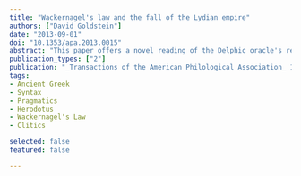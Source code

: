 ```yaml
---
title: "Wackernagel's law and the fall of the Lydian empire"
authors: ["David Goldstein"]
date: "2013-09-01"
doi: "10.1353/apa.2013.0015"
abstract: "This paper offers a novel reading of the Delphic oracle's response to Croesus's question of whether he should attack Persia (Herodotus 1), by focusing on a previously unacknowledged feature of the oracular answer: the preposing of the adjective μεγάλην. Preposing is a construction in which an element occurs before the start of the clause proper. In the oracle's response, preposing serves a corrective function. As preposing creates surface exceptions to Wackernagel's Law, it is only through an accurate understanding of the \"Law\" that we can even detect this construction. Working within a framework of (neo-) Gricean pragmatic theory, I detail the semantic and pragmatic contribution of preposing in the oracular response. More broadly speaking, I suggest that Gricean pragmatics can provide new insights into classical texts by offering a principled method for decoding implicit meaning."
publication_types: ["2"]
publication: "_Transactions of the American Philological Association_ 143:323–346"
tags:
- Ancient Greek
- Syntax
- Pragmatics
- Herodotus
- Wackernagel's Law
- Clitics

selected: false
featured: false

---
```

